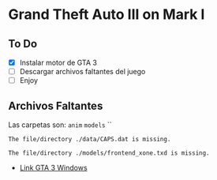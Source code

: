 # Grand Theft Auto III on Mark I

## To Do

- [x] Instalar motor de GTA 3
- [ ] Descargar archivos faltantes del juego
- [ ] Enjoy

## Archivos Faltantes

Las carpetas son: `anim` `models` ``

```The file/directory ./data/CAPS.dat is missing.```

```The file/directory ./models/frontend_xone.txd is missing.```

- [Link GTA 3 Windows](https://www.gratispaste.com/?v=7945)
